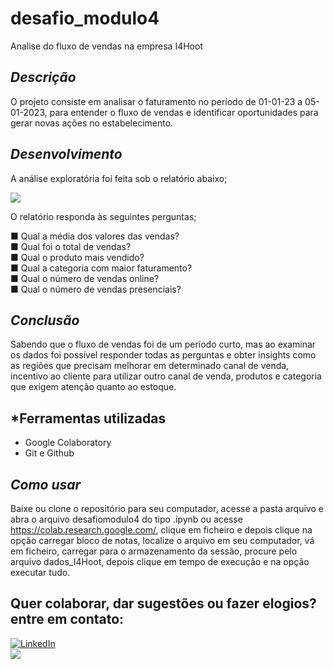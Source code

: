 # desafio_modulo4
Analise do fluxo de vendas na empresa I4Hoot

## *Descrição*

O projeto consiste em analisar o faturamento no período de 01-01-23 a 05-01-2023, para entender o fluxo de vendas e identificar oportunidades para gerar novas ações no estabelecimento.

## *Desenvolvimento*

A análise exploratória foi feita sob o relatório abaixo;

<img src="https://github.com/denysonbrito/desafio_modulo4/assets/128834623/78953079-0102-4f12-85c2-2336aa7abda2">

O relatório responda às seguintes perguntas;

■ Qual a média dos valores das vendas?<br>
■ Qual foi o total de vendas?<br>
■ Qual o produto mais vendido?<br>
■ Qual a categoria com maior faturamento?<br>
■ Qual o número de vendas online?<br>
■ Qual o número de vendas presenciais?

## *Conclusão*

Sabendo que o fluxo de vendas foi de um período curto, mas ao examinar os dados foi possível responder todas as perguntas e obter insights como as regiões que precisam melhorar em determinado canal de venda, incentivo ao cliente para utilizar outro canal de venda, produtos e categoria que exigem atenção quanto ao estoque. 

## *Ferramentas utilizadas
- Google Colaboratory <br />
- Git e Github <br />
  
## *Como usar*
Baixe ou clone o repositório para seu computador, acesse a pasta arquivo e abra o arquivo desafiomodulo4 do tipo .ipynb ou acesse https://colab.research.google.com/, clique em ficheiro e depois clique na opção carregar bloco de notas, localize o arquivo em seu computador, vá em ficheiro, carregar para o armazenamento da sessão, procure pelo arquivo dados_I4Hoot, depois clique em tempo de execução e na opção executar tudo.

## Quer colaborar, dar sugestões ou fazer elogios? entre em contato:
<a href="https://www.linkedin.com/in/denyson-analista-de-dados/">
        <img src="https://img.shields.io/badge/LinkedIn-blue?style=flat-square&logo=linkedin" alt="LinkedIn">
<br />
        
<a href="denysonbrito@gmail.com">
<img src="https://img.shields.io/badge/Gmail-D14836?style=for-the-badge&logo=gmail&logoColor=white">
